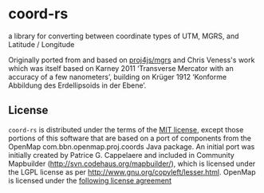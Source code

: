 # coord-rs
a library for converting between coordinate types of UTM, MGRS, and Latitude / Longitude

Originally ported from and based on [proj4js/mgrs](https://github.com/proj4js/mgrs) and Chris Veness's work which was itself based on Karney 2011
‘Transverse Mercator with an accuracy of a few nanometers’, building on Krüger 1912 ‘Konforme Abbildung des Erdellipsoids in der Ebene’.

## License

`coord-rs` is distributed under the terms of the [MIT license](LICENSE-MIT), except those portions of this software that are based on a port of components from the OpenMap
com.bbn.openmap.proj.coords Java package. An initial port was initially created by Patrice G. Cappelaere and included in Community Mapbuilder
(http://svn.codehaus.org/mapbuilder/), which is licensed under the LGPL license as per http://www.gnu.org/copyleft/lesser.html. OpenMap is licensed under the
[following license agreement](openmap.md)
